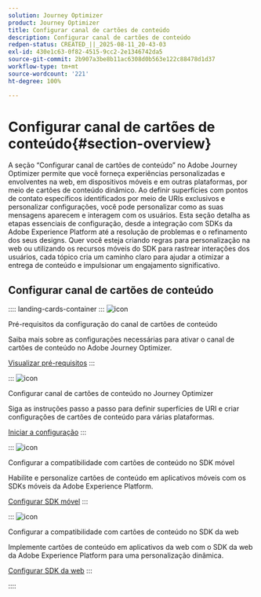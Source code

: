 ```yaml
---
solution: Journey Optimizer
product: Journey Optimizer
title: Configurar canal de cartões de conteúdo
description: Configurar canal de cartões de conteúdo
redpen-status: CREATED_||_2025-08-11_20-43-03
exl-id: 430e1c63-0f82-4515-9cc2-2e1346742da5
source-git-commit: 2b907a3be8b11ac6308d0b563e122c88478d1d37
workflow-type: tm+mt
source-wordcount: '221'
ht-degree: 100%

---
```


# Configurar canal de cartões de conteúdo{#section-overview}

A seção “Configurar canal de cartões de conteúdo” no Adobe Journey Optimizer permite que você forneça experiências personalizadas e envolventes na web, em dispositivos móveis e em outras plataformas, por meio de cartões de conteúdo dinâmico. Ao definir superfícies com pontos de contato específicos identificados por meio de URIs exclusivos e personalizar configurações, você pode personalizar como as suas mensagens aparecem e interagem com os usuários. Esta seção detalha as etapas essenciais de configuração, desde a integração com SDKs da Adobe Experience Platform até a resolução de problemas e o refinamento dos seus designs. Quer você esteja criando regras para personalização na web ou utilizando os recursos móveis do SDK para rastrear interações dos usuários, cada tópico cria um caminho claro para ajudar a otimizar a entrega de conteúdo e impulsionar um engajamento significativo.

## Configurar canal de cartões de conteúdo

:::: landing-cards-container
:::
![icon](https://cdn.experienceleague.adobe.com/icons/gear.svg)

Pré-requisitos da configuração do canal de cartões de conteúdo

Saiba mais sobre as configurações necessárias para ativar o canal de cartões de conteúdo no Adobe Journey Optimizer.

[Visualizar pré-requisitos](../using/content-card/content-card-configuration-prereq.md)
:::

:::
![icon](https://cdn.experienceleague.adobe.com/icons/circle-play.svg)

Configurar canal de cartões de conteúdo no Journey Optimizer

Siga as instruções passo a passo para definir superfícies de URI e criar configurações de cartões de conteúdo para várias plataformas.

[Iniciar a configuração](../using/content-card/content-card-configuration.md)
:::

:::
![icon](https://cdn.experienceleague.adobe.com/icons/code-branch.svg)

Configurar a compatibilidade com cartões de conteúdo no SDK móvel

Habilite e personalize cartões de conteúdo em aplicativos móveis com os SDKs móveis da Adobe Experience Platform.

[Configurar SDK móvel](../using/content-card/content-card-lp.md)
:::

:::
![icon](https://cdn.experienceleague.adobe.com/icons/code-branch.svg)

Configurar a compatibilidade com cartões de conteúdo no SDK da web

Implemente cartões de conteúdo em aplicativos da web com o SDK da web da Adobe Experience Platform para uma personalização dinâmica.

[Configurar SDK da web](../using/content-card/content-card-configuration-sdk.md)
:::

::::
